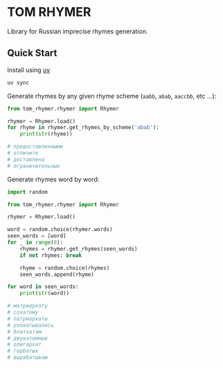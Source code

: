 # TOM RHYMER
Library for Russian imprecise rhymes generation.

## Quick Start
Install using [uv](https://docs.astral.sh/uv/getting-started/installation/)

```bash
uv sync
```


Generate rhymes by any given rhyme scheme (`aabb`, `abab`, `aaccbb`, etc ...):
```python
from tom_rhymer.rhymer import Rhymer

rhymer = Rhymer.load()
for rhyme in rhymer.get_rhymes_by_scheme('abab'):
    print(str(rhyme))

# предоставленными
# отличите
# доставлена
# ограничительных
```
Generate rhymes word by word:
```python
import random

from tom_rhymer.rhymer import Rhymer

rhymer = Rhymer.load()

word = random.choice(rhymer.words)
seen_words = [word]
for _ in range(8):
    rhymes = rhymer.get_rhymes(seen_words)
    if not rhymes: break

    rhyme = random.choice(rhymes)
    seen_words.append(rhyme)

for word in seen_words:
    print(str(word))

# матриархату
# сохатому
# патриархаты
# ухохатывались
# блатхатам
# двухатомные
# олигархат
# горбатых
# вырабатываю
```
